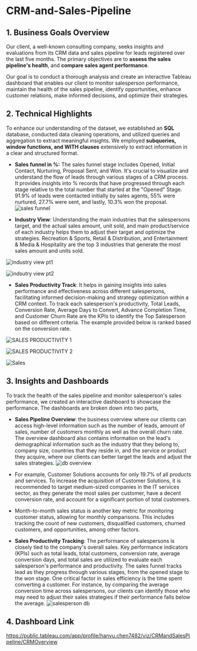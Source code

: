 # CRM-and-Sales-Pipeline

## 1. Business Goals Overview
Our client, a well-known consulting company, seeks insights and evaluations from its CRM data and sales pipeline for leads registered over the last five months. The primary objectives are to **assess the sales pipeline's health**, and **compare sales agent performance**.

Our goal is to conduct a thorough analysis and create an interactive Tableau dashboard that enables our client to monitor salesperson performance, maintain the health of the sales pipeline, identify opportunities, enhance customer relations, make informed decisions, and optimize their strategies. 

## 2. Technical Highlights

To enhance our understanding of the dataset, we established an **SQL**  database, conducted data cleaning operations, and utilized queries and aggregation to extract meaningful insights. We employed **subqueries, window functions, and WITH clauses** extensively to extract information in a clear and structured format.
  
* **Sales funnel in %:** The sales funnel stage includes Opened, Initial Contact, Nurturing, Proposal Sent, and Won. It's crucial to visualize and understand the flow of leads through various stages of a CRM process.
It provides insights into % records that have progressed through each stage relative to the total number that started at the "Opened" Stage. 91.9% of leads were contacted initially by sales agents, 55% were nurtured, 27.7% were sent, and lastly, 10.3% won the proposal.
![sales funnel](https://github.com/user-attachments/assets/3418ebc9-310c-437a-9b8a-a71d53f7bb3c)

* **Industry View**: Understanding the main industries that the salespersons target, and the actual sales amount, unit sold, and main product/service of each industry helps them to adjust their target and optimize the strategies. Recreation & Sports, Retail & Distribution, and Entertainment & Media & Hospitality are the top 3 industries that generate the most sales amount and units sold.

![industry view pt1](https://github.com/user-attachments/assets/40b16b58-d3cd-4ece-b30f-0221be498383)

![indsutry view pt2](https://github.com/user-attachments/assets/f6ba08cb-abd7-4224-a2da-f13f352559f0)

* **Sales Productivity Track**: It helps in gaining insights into sales performance and effectiveness across different salespersons, facilitating informed decision-making and strategy optimization within a CRM context. To track each salesperson's productivity, Total Leads, Conversion Rate, Average Days to Convert, Advance Completion Time, and Customer Churn Rate are the KPIs to identify the Top Salesperson based on different criteria. The example provided below is ranked based on the conversion rate. 

![SALES PRODUCTIVITY 1](https://github.com/user-attachments/assets/20c95991-2e38-4f41-b5ec-12aa4e2074a2)

![SALES PRODUCTIVITY 2](https://github.com/user-attachments/assets/91b1cd66-ab72-4913-91a4-0ad494acd518)

![Sales](https://github.com/user-attachments/assets/6c1e22fe-2f7b-4eaf-9a25-812273bde744)

## 3. Insights and Dashboards

To track the health of the sales pipeline and monitor salesperson's sales performance, we created an interactive dashboard to showcase the performance. The dashboards are broken down into two parts, 

* **Sales Pipeline Overview**: the business overview where our clients can access high-level information such as the number of leads, amount of sales, number of customers monthly as well as the overall churn rate. The overview dashboard also contains information on the lead's demographical information such as the industry that they belong to, company size, countries that they reside in, and the service or product they acquire, where our clients can better target the leads and adjust the sales strategies.
![db overview](https://github.com/user-attachments/assets/7a1d5464-20e4-49a0-846e-216cd5b30055)


* For example, Customer Solutions accounts for only 19.7% of all products and services. To increase the acquisition of Customer Solutions, it is recommended to target medium-sized companies in the IT services sector, as they generate the most sales per customer, have a decent conversion rate, and account for a significant portion of total customers.

* Month-to-month sales status is another key metric for monitoring customer status, allowing for monthly comparisons. This includes tracking the count of new customers, disqualified customers, churned customers, and opportunities, among other factors.


* **Sales Productivity Tracking**: The performance of salespersons is closely tied to the company's overall sales. Key performance indicators (KPIs) such as total leads, total customers, conversion rate, average conversion days, and total sales are utilized to evaluate each salesperson's performance and productivity. The sales funnel tracks lead as they progress through various stages, from the opened stage to the won stage.
One critical factor in sales efficiency is the time spent converting a customer. For instance, by comparing the average conversion time across salespersons, our clients can identify those who may need to adjust their sales strategies if their performance falls below the average.
![salesperson db](https://github.com/user-attachments/assets/ecf6cbb9-c76b-4459-86b3-d397de9ee074)


## 4. Dashboard Link
https://public.tableau.com/app/profile/hanyu.chen7482/viz/CRMandSalesPipeline/CRMOverview




